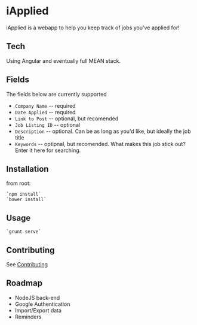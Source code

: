iApplied
=======

iApplied is a webapp to help you keep track of jobs you've applied for!

Tech
-----
Using Angular and eventually full MEAN stack.


Fields
-------

The fields below are currently supported

* `Company Name` -- required
* `Date Applied` -- required
* `Link to Post` -- optional, but recomended
* `Job Listing ID` -- optional
* `Description` -- optional. Can be as long as you'd like, but ideally the job title
* `Keywords` -- optipnal, but recomended. What makes this job stick out? Enter it here for searching.

Installation
-----------
from root:

    `npm install`
    `bower install`

Usage
-----
    `grunt serve`

Contributing
------------

See [Contributing](CONTRIBUTING.md)



Roadmap
---
* NodeJS back-end
* Google Authentication
* Import/Export data
* Reminders